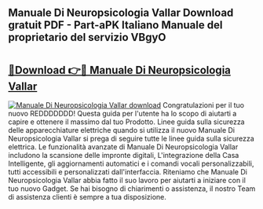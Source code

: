 ## Manuale Di Neuropsicologia Vallar Download gratuit PDF - Part-aPK Italiano Manuale del proprietario del servizio VBgyO

# <h2><a href="http://dfbmbgu.blite.top/?on=Manuale+Di+Neuropsicologia+Vallar">🔗Download 👉🔴 Manuale Di Neuropsicologia Vallar</a></h2>

[![Manuale Di Neuropsicologia Vallar download](https://i.imgur.com/lujVjoI.png)](http://dfbmbgu.blite.top/?on=Manuale+Di+Neuropsicologia+Vallar)
Congratulazioni per il tuo nuovo REDDDDDDD! Questa guida per l'utente ha lo scopo di aiutarti a capire e ottenere il massimo dal tuo Prodotto. Linee guida sulla sicurezza delle apparecchiature elettriche quando si utilizza il nuovo Manuale Di Neuropsicologia Vallar si prega di seguire tutte le linee guida sulla sicurezza elettrica. Le funzionalità avanzate di Manuale Di Neuropsicologia Vallar includono la scansione delle impronte digitali, L'integrazione della Casa Intelligente, gli aggiornamenti automatici e i comandi vocali personalizzabili, tutti accessibili e personalizzati dall'interfaccia. Riteniamo che Manuale Di Neuropsicologia Vallar abbia fatto il suo lavoro per aiutarti a iniziare con il tuo nuovo Gadget. Se hai bisogno di chiarimenti o assistenza, il nostro Team di assistenza clienti è sempre a tua disposizione.
